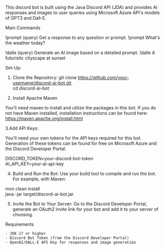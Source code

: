 This discord bot is built using the Java Discord API (JDA) and provides AI responses and images to user queries using Microsoft Azure API's models of GPT3 and Dall-E.

Main Commands

!prompt (query) Get a response to any question or prompt.	!prompt What's the weather today?

!dalle (query)	Generate an AI image based on a detailed prompt.	!dalle A futuristic cityscape at sunset

Set-Up:


1. Clone the Repository:
git clone https://github.com/your-username/discord-ai-bot.git  
cd discord-ai-bot  

2. Install Apache Maven

You'll need maven to install and utilize the packages in this bot. If you do not have Maven installed, installation instructions can be found here:
https://maven.apache.org/install.html

3.Add API Keys:

You'll need your own tokens for the API keys required for this bot. Generation of these tokens can be found for free on Microsoft Azure
and the Discord Developer Portal.

DISCORD_TOKEN=your-discord-bot-token  
AI_API_KEY=your-ai-api-key  

4. Build and Run the Bot:
Use your build tool to compile and run the bot. For example, with Maven:

mvn clean install  
java -jar target/discord-ai-bot.jar  

5. Invite the Bot to Your Server:
  Go to the Discord Developer Portal,
  generate an OAuth2 invite link for your bot and
  add it to your server of choosing.

Requirements

    - JDK 17 or higher
    - Discord Bot Token (from the Discord Developer Portal)
    - OpenAI/DALL·E API Key for responses and image generation


    






